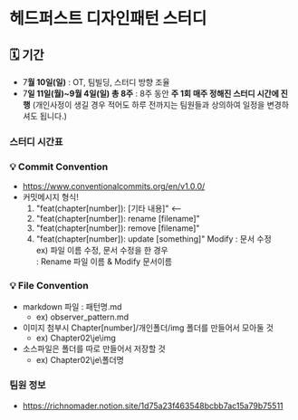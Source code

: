 # 헤드퍼스트 디자인패턴 스터디

## 🗓 기간

- 7**월 10일(일)** :
  OT, 팀빌딩, 스터디 방향 조율
- 7**일 11일(월)~9월 4일(일) 총 8주** :
  8주 동안 **주 1회 매주 정해진 스터디 시간에 진행**
  (개인사정이 생길 경우 적어도 하루 전까지는 팀원들과 상의하여 일정을 변경하셔도 됩니다.)

### 스터디 시간표

### 💡 Commit Convention

- https://www.conventionalcommits.org/en/v1.0.0/
- 커밋메시지 형식!
  1. "feat(chapter[number]): [기타 내용]" <--
  2. "feat(chapter[number]): rename [filename]"
  3. "feat(chapter[number]): remove [filename]"
  4. "feat(chapter[number]): update [something]" Modify : 문서 수정 <br>
     ex) 파일 이름 수정, 문서 수정을 한 경우
     <br> : Rename 파일 이름 & Modify 문서이름

### 💡 File Convention

- markdown 파일 : 패턴명.md
  - ex) observer_pattern.md
- 이미지 첨부시 Chapter[number]/개인폴더/img 폴더를 만들어서 모아둘 것
  - ex) Chapter02\je\img
- 소스파일은 폴더를 따로 만들어서 저장할 것
  - ex) Chapter02\je\폴더명

### 팀원 정보

- https://richnomader.notion.site/1d75a23f463548bcbb7ac15a79b75511
